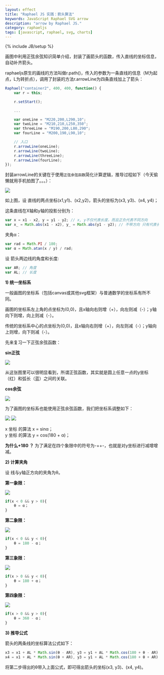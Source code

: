 ```yaml
---
layout: effect
title: "Raphael JS 实践：箭头算法"
keywords: JavaScript Raphael SVG arrow
description: "arrow by Raphael JS."
category: raphaeljs
tags: [javascript, raphael, svg, charts]
---
```

{% include JB/setup %}

画图中利用正弦余弦知识简单介绍，封装了画箭头的函数，传入直线的坐标信息，自动补齐箭头。

<!-- more -->

<div id="container2"></div>

raphaeljs原生的画线的方法叫做r.path()，传入的参数为一条直线的信息（M为起点，L为转折点），调用了封装的方法r.arrowLine为四条直线加上了箭头：

```javascript
Raphael("container2", 400, 400, function() {
	var r = this;

	r.setStart();

	...

	var oneLine = "M220,200,L290,10";
	var twoLine = "M210,210,L250,350";
	var threeLine = "M190,200,L80,290";
	var fourLine = "M200,190,L90,10";

	// 入口
	r.arrowLine(oneLine);
	r.arrowLine(twoLine);
	r.arrowLine(threeLine);
	r.arrowLine(fourLine);
});
```

封装arrowLine的关键在于使用`正弦余弦函数`简化计算逻辑，推导过程如下（今天偷懒就用手机拍图了。。。）：

<img src="/assets/images/arrow/init.jpg" />

如上图，设 直线的两点坐标(x1,y1)、(x2,y2)，箭头的坐标为(x3, y3)、(x4, y4)；  

这条直线在X轴和y轴的投影分别为：

```javascript 
var x = x1 - x2, y = y1 - y2; // x, y不仅代表长度，而且正负代表不同方向
var x_ = Math.abs(x1 - x2), y_ = Math.abs(y1 - y2); // 不带方向 只有代表长度的值
```

夹角α：

```javascript
var rad = Math.PI / 180;  
var α = Math.atan(x / y) / rad;
```

设 箭头两边线的角度和长度:

```javascript
var AR; // 角度
var AL; // 长度
```

**1) 统一坐标系**

一般画图的坐标系（包括canvas或其他svg框架）与普通数学的坐标系有所不同。  

画图的坐标系左上角的点坐标为(0,0)，且x轴向右则增（+），向左则减（-）；y轴向下则增，向上则减（-）。

传统的坐标系中心的点坐标为(0,0)，且x轴向右则增（+），向左则减（-）；y轴向上则增，向下则减（-）。

先来复习一下正弦余弦函数：

**sin正弦**

<img src="/assets/images/arrow/sin.gif" />

从这张图里可以很明显看到，所谓正弦函数，其实就是圆上任意一点的y坐标（红）和弧长（蓝）之间的关联。

**cos余弦**

<img src="/assets/images/arrow/sin&cos.gif" />

为了画图的坐标系也能使用正弦余弦函数，我们把坐标系调整如下：

<img src="/assets/images/arrow/coordinates.jpg" />
<img src="/assets/images/arrow/sincos.jpg" />

x 坐标 的算法 x = sinα；  
y 坐标 的算法 y = cos(180 + α)；

**为什么+180 ？**
为了满足在四个象限中的符号为-++-，也就是对y坐标进行减增增减。  

**2) 计算夹角**

设 线与y轴正方向的夹角为θ。  

**第一象限：**

<img src="/assets/images/arrow/1.jpg" />

```javascript
if(x < 0 && y > 0){
	θ = α；
}
```

**第二象限：**

<img src="/assets/images/arrow/2.jpg" />

```javascript
if(x < 0 && y < 0){
	θ = 180 - α；
}
```

**第三象限：**

<img src="/assets/images/arrow/3.jpg" />

```javascript
if(x > 0 && y < 0){
	θ = 180 + α；
}
```

**第四象限：**

<img src="/assets/images/arrow/4.jpg" />

```javascript
if(x > 0 && y > 0){
	θ = 360 - α；
}
```

**3) 推导公式**

箭头的两条线的坐标算法公式如下：

```javascript
x3 = x1 + AL * Math.sin(θ - AR), y3 = y1 + AL * Math.cos(180 + θ - AR);
x4 = x1 + AL * Math.sin(θ + AR), y3 = y1 + AL * Math.cos(180 + θ + AR);
```

将第二步得出的θ带入上面公式，即可得出箭头的坐标(x3, y3)、(x4, y4)。